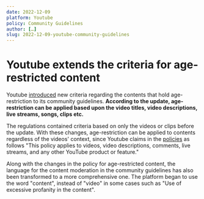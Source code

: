 ```yaml
---
date: 2022-12-09
platform: Youtube
policy: Community Guidelines
author: […]
slug: 2022-12-09-youtube-community-guidelines
---
```


# Youtube extends the criteria for age-restricted content

Youtube [introduced](https://github.com/OpenTermsArchive/pga-versions/commit/c24fa29ef2256297b0aa073a6df82f2d8e9a4dce) new criteria regarding the contents that hold age-restriction to its community guidelines. **According to the update, age-restriction can be applied based upon the video titles, video descriptions, live streams, songs, clips etc.** 

The regulations contained criteria based on only the videos or clips before the update. With these changes, age-restriction can be applied to contents regardless of the videos' context, since Youtube claims in the [policies](https://support.google.com/youtube/answer/2801964?hl=en) as follows "This policy applies to videos, video descriptions, comments, live streams, and any other YouTube product or feature."

Along with the changes in the policy for age-restricted content, the language for the content moderation in the community guidelines has also been transformed to a more comprehensive one. The platform began to use the word "content", instead of "video" in some cases such as "Use of excessive profanity in the content".